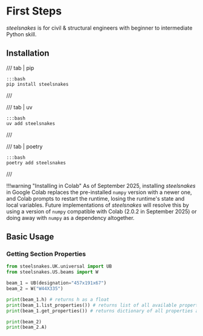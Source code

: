 # First Steps

$steelsnakes$ is for civil & structural engineers with beginner to intermediate Python skill.

## Installation

<!-- prettier-ignore-start -->
/// tab | pip

    :::bash
    pip install steelsnakes
///

/// tab | uv

    :::bash
    uv add steelsnakes
///

/// tab | poetry

    :::bash
    poetry add steelsnakes
///
<!-- prettier-ignore-end -->

<!-- prettier-ignore-start -->
!!!warning "Installing in Colab"
    As of September 2025, installing $steelsnakes$ in Google Colab replaces the pre-installed `numpy` version with a newer one, and Colab prompts to restart the runtime, losing the runtime's state and local variables. Future implementations of $steelsnakes$ will resolve this by using a version of `numpy` compatible with Colab (2.0.2 in September 2025) or doing away with `numpy` as a dependency altogether.

<!-- prettier-ignore-end -->

## Basic Usage

### Getting Section Properties

```python
from steelsnakes.UK.universal import UB
from steelsnakes.US.beams import W

beam_1 = UB(designation="457x191x67")
beam_2 = W("W44X335")

print(beam_1.h) # returns h as a float
print(beam_1.list_properties()) # returns list of all available properties
print(beam_1.get_properties()) # returns dictionary of all properties and their values

print(beam_2)
print(beam_2.A)

```

###

